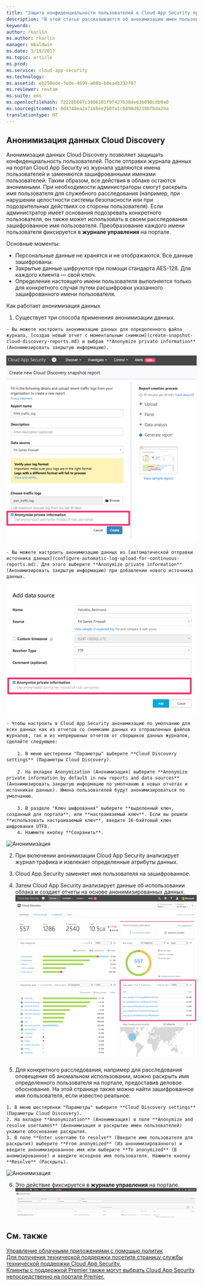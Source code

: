 ```yaml
---
title: "Защита конфиденциальности пользователей в Cloud App Security при помощи анонимизации данных | Microsoft Docs"
description: "В этой статье рассказывается об анонимизации имен пользователей в данных Cloud Discovery."
keywords: 
author: rkarlin
ms.author: rkarlin
manager: mbaldwin
ms.date: 3/19/2017
ms.topic: article
ms.prod: 
ms.service: cloud-app-security
ms.technology: 
ms.assetid: eb250ede-fede-4699-a08b-b8ea4b232f07
ms.reviewer: reutam
ms.suite: ems
ms.openlocfilehash: 72228b607c3006101f9f427b38de63b090cdb9a0
ms.sourcegitcommit: 0d4748ea2a71e6ee2b0fa1c0498d9219bfbda29a
translationtype: HT
---
```

## <a name="cloud-discovery-data-anonymization"></a>Анонимизация данных Cloud Discovery

Анонимизация данных Cloud Discovery позволяет защищать конфиденциальность пользователей. После отправки журнала данных на портал Cloud App Security из журнала удаляются имена пользователей и заменяются зашифрованными именами пользователей. Таким образом, все действия в облаке остаются анонимными. При необходимости администраторы смогут раскрыть имя пользователя для служебного расследования (например, при нарушении целостности системы безопасности или при подозрительных действиях со стороны пользователя). Если администратор имеет основания подозревать конкретного пользователя, он также может использовать в своем расследовании зашифрованное имя пользователя. Преобразование каждого имени пользователя фиксируется в **журнале управления** на портале.

Основные моменты:
-    Персональные данные не хранятся и не отображаются. Все данные зашифрованы.
-    Закрытые данные шифруются при помощи стандарта AES-128. Для каждого клиента — свой ключ.
-    Определение настоящего имени пользователя выполняется только для конкретного случая путем расшифровки указанного зашифрованного имени пользователя.


Как работает анонимизация данных

1.    Существует три способа применения анонимизации данных. 
    
    - Вы можете настроить анонимизацию данных для определенного файла журнала, [создав новый отчет с моментальным снимком](create-snapshot-cloud-discovery-reports.md) и выбрав **Anonymize private information** (Анонимизировать закрытую информацию).
 ![Анонимизация данных снимка](./media/anonymize-log.png)

    - Вы можете настроить анонимизацию данных из [автоматической отправки источника данных](configure-automatic-log-upload-for-continuous-reports.md). Для этого выберите **Anonymize private information** (Анонимизировать закрытую информацию) при добавлении нового источника данных.  
 ![Анонимизация данных журнала](./media/anonymize-autolog.png)

    - Чтобы настроить в Cloud App Security анонимизацию по умолчанию для всех данных как из отчетов со снимками данных из отправленных файлов журналов, так и из непрерывных отчетов от сборщиков данных журналов, сделайте следующее:
     
        1. В меню шестеренки "Параметры" выберите **Cloud Discovery settings** (Параметры Cloud Discovery).
     
        2. На вкладке Anonymization (Анонимизация) выберите **Anonymize private information by default in new reports and data sources** (Анонимизировать закрытую информацию по умолчанию в новых отчетах и источниках данных). Имена пользователей будут анонимизироваться по умолчанию.

        3. В разделе "Ключ шифрования" выберите **выделенный ключ, созданный для портала**, или **настраиваемый ключ**. Если вы решили **использовать настраиваемый ключ**, введите 16-байтовый ключ шифрования UTF8.
        4. Нажмите кнопку **Сохранить**.
  ![Анонимизация](./media/anonymizer1.png)
  

2.    При включении анонимизации Cloud App Security анализирует журнал трафика и извлекает определенные атрибуты данных.
3.    Cloud App Security заменяет имя пользователя на зашифрованное.
4.    Затем Cloud App Security анализирует данные об использовании облака и создает отчеты на основе анонимизированных данных.
 ![Анонимизация панели мониторинга Cloud Discovery](./media/anonymize-dashboard.png)
 

5.    Для конкретного расследования, например для расследования оповещения об аномальном использовании, можно раскрыть имя определенного пользователя на портале, предоставив деловое обоснование. На этой странице также можно найти зашифрованное имя пользователя, если известно реальное. 

    1. В меню шестеренки "Параметры" выберите **Cloud Discovery settings** (Параметры Cloud Discovery).
    2. На вкладке **Anonymization** (Анонимизация) в поле **Anonymize and resolve usernames** (Анонимизация и раскрытие имен пользователей) укажите обоснование раскрытия.
    3. В поле **Enter username to resolve** (Введите имя пользователя для раскрытия) выберите **From anonymized** (Из анонимизированного) и введите анонимизированное имя или выберите **To anonymized** (В аномизированное) и введите исходное имя пользователя. Нажмите кнопку **Resolve** (Раскрыть). 
![Анонимизация](./media/anonymizer.png)

6.    Это действие фиксируется в **журнале управления** на портале. 
![Анонимизация](./media/anonymize-gov-log.png)




  
      
## <a name="see-also"></a>См. также  
[Управление облачными приложениями с помощью политик](control-cloud-apps-with-policies.md)   
[Для получения технической поддержки посетите страницу службы технической поддержки Cloud App Security.](http://support.microsoft.com/oas/default.aspx?prid=16031)   
[Клиенты с поддержкой Premier также могут выбрать Cloud App Security непосредственно на портале Premier.](https://premier.microsoft.com/)  
    
      
  
